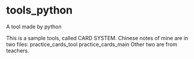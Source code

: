 # tools_python
A tool made by python


This is a sample tools, called CARD SYSTEM. 
Chinese notes of mine are in two files: 
practice_cards_tool 
practice_cards_main
Other two are from teachers.
